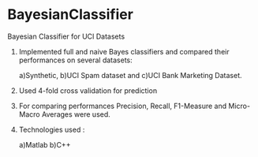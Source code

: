 BayesianClassifier
==================

Bayesian Classifier for UCI Datasets

  1) Implemented full and naive Bayes classifiers and compared their performances on several datasets: 
  
      a)Synthetic,
      b)UCI Spam dataset and
      c)UCI Bank Marketing Dataset.
  
  2) Used 4-fold cross validation for prediction
  3) For comparing performances Precision, Recall, F1-Measure and Micro-Macro Averages were used.
  4) Technologies used : 
      
      a)Matlab
      b)C++
